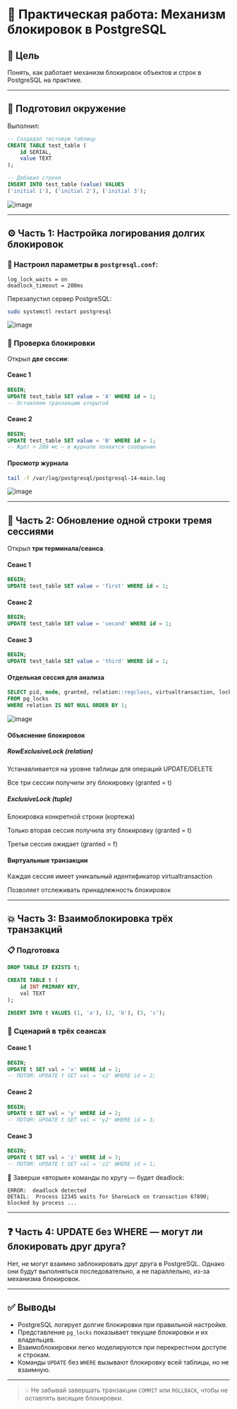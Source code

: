 # 🧪 Практическая работа: Механизм блокировок в PostgreSQL

## 🎯 Цель

Понять, как работает механизм блокировок объектов и строк в PostgreSQL на практике.

---

## 🔧 Подготовил окружение

Выполнил:

```sql
-- Создадал тестовую таблицу
CREATE TABLE test_table (
    id SERIAL,
    value TEXT
);

-- Добавил строки
INSERT INTO test_table (value) VALUES 
('initial 1'), ('initial 2'), ('initial 3');
```

![image](https://github.com/user-attachments/assets/c6d350fd-ef96-4a4e-84fa-689c2be8d606)

---

## ⚙️ Часть 1: Настройка логирования долгих блокировок

### 📌 Настроил параметры в `postgresql.conf`:

```
log_lock_waits = on
deadlock_timeout = 200ms
```

Перезапустил сервер PostgreSQL:

```bash
sudo systemctl restart postgresql
```
![image](https://github.com/user-attachments/assets/6641d5af-dee4-4b92-9bb3-9c12936393b5)


### 🔎 Проверка блокировки

Открыл **две сессии**:

#### Сеанс 1

```sql
BEGIN;
UPDATE test_table SET value = 'A' WHERE id = 1;
-- Оставляем транзакцию открытой
```

#### Сеанс 2

```sql
BEGIN;
UPDATE test_table SET value = 'B' WHERE id = 1;
-- Ждёт > 200 мс — в журнале появится сообщение
```

#### Просмотр журнала

```bash
tail -f /var/log/postgresql/postgresql-14-main.log
```
![image](https://github.com/user-attachments/assets/27780fa0-eb8a-4c07-bba0-2248d0382f33)

---

## 🔁 Часть 2: Обновление одной строки тремя сессиями

Открыл **три терминала/сеанса**.

#### Сеанс 1

```sql
BEGIN;
UPDATE test_table SET value = 'first' WHERE id = 1;
```

#### Сеанс 2

```sql
BEGIN;
UPDATE test_table SET value = 'second' WHERE id = 1;
```

#### Сеанс 3

```sql
BEGIN;
UPDATE test_table SET value = 'third' WHERE id = 1;
```

#### Отдельная сессия для анализа

```sql
SELECT pid, mode, granted, relation::regclass, virtualtransaction, locktype
FROM pg_locks
WHERE relation IS NOT NULL ORDER BY 1;
```
![image](https://github.com/user-attachments/assets/77a22cee-c09e-4d51-a9ce-41d0c938b717)

#### Объяснение блокировок

##### RowExclusiveLock (relation)

Устанавливается на уровне таблицы для операций UPDATE/DELETE

Все три сессии получили эту блокировку (granted = t)

##### ExclusiveLock (tuple)

Блокировка конкретной строки (кортежа)

Только вторая сессия получила эту блокировку (granted = t)

Третья сессия ожидает (granted = f)

#### Виртуальные транзакции

Каждая сессия имеет уникальный идентификатор virtualtransaction

Позволяет отслеживать принадлежность блокировок

---

## 💥 Часть 3: Взаимоблокировка трёх транзакций

### 📋 Подготовка

```sql
DROP TABLE IF EXISTS t;

CREATE TABLE t (
    id INT PRIMARY KEY,
    val TEXT
);

INSERT INTO t VALUES (1, 'a'), (2, 'b'), (3, 'c');
```

### 🧩 Сценарий в трёх сеансах

#### Сеанс 1

```sql
BEGIN;
UPDATE t SET val = 'x' WHERE id = 1;
-- ПОТОМ: UPDATE t SET val = 'x2' WHERE id = 2;
```

#### Сеанс 2

```sql
BEGIN;
UPDATE t SET val = 'y' WHERE id = 2;
-- ПОТОМ: UPDATE t SET val = 'y2' WHERE id = 3;
```

#### Сеанс 3

```sql
BEGIN;
UPDATE t SET val = 'z' WHERE id = 3;
-- ПОТОМ: UPDATE t SET val = 'z2' WHERE id = 1;
```

🔁 Заверши «вторые» команды по кругу — будет deadlock:

```
ERROR:  deadlock detected
DETAIL:  Process 12345 waits for ShareLock on transaction 67890; blocked by process ...
```

---

## ❓ Часть 4: UPDATE без WHERE — могут ли блокировать друг друга?

Нет, не могут взаимно заблокировать друг друга в PostgreSQL. Однако они будут выполняться последовательно, а не параллельно, из-за механизма блокировок.

---

## ✅ Выводы

- PostgreSQL логирует долгие блокировки при правильной настройке.
- Представление `pg_locks` показывает текущие блокировки и их владельцев.
- Взаимоблокировки легко моделируются при перекрестном доступе к строкам.
- Команды `UPDATE` без `WHERE` вызывают блокировку всей таблицы, но не взаимную.

---

> 💡 Не забывай завершать транзакции `COMMIT` или `ROLLBACK`, чтобы не оставлять висящие блокировки.
